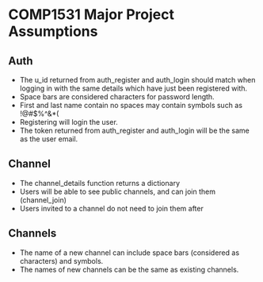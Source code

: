 # COMP1531 Major Project Assumptions

## Auth
* The u_id returned from auth_register and auth_login should match when logging in with the same details which have just been registered with.
* Space bars are considered characters for password length.
* First and last name contain no spaces may contain symbols such as !@#$%^&*(
* Registering will login the user.
* The token returned from auth_register and auth_login will be the same as the user email.

## Channel
* The channel_details function returns a dictionary
* Users will be able to see public channels, and can join them (channel_join)
* Users invited to a channel do not need to join them after

## Channels
* The name of a new channel can include space bars (considered as characters) and symbols.
* The names of new channels can be the same as existing channels.